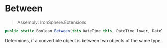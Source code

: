 ﻿

# Between

> Assembly: IronSphere.Extensions

```csharp
public static Boolean Between(this DateTime this, DateTime lower, DateTime higher)
```

Determines, if a convertible object is between two objects of the same type

 